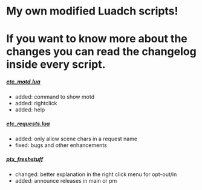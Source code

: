 # My own modified Luadch scripts!

# If you want to know more about the changes you can read the changelog inside every script.

##### [etc_motd.lua](https://github.com/Sopor/luadch-scripts/tree/main/src/etc_motd.lua_v0.08)
 - added: command to show motd
 - added: rightclick
 - added: help

##### [etc_requests.lua](https://github.com/Sopor/luadch-scripts/tree/main/src/etc_requests.lua_v0.15)
 - added: only allow scene chars in a request name
 - fixed: bugs and other enhancements

##### [ptx_freshstuff](https://github.com/Sopor/luadch-scripts/tree/main/src/etc_freshstuff.lua_v0.12)
 - changed: better explanation in the right click menu for opt-out/in
 - added: announce releases in main or pm

